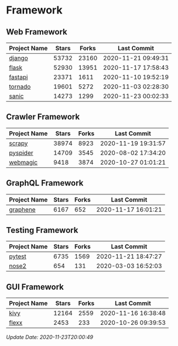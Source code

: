 # Framework

## Web Framework
| Project Name | Stars | Forks | Last Commit |
| ------------ | ----- | ----- | ----------- |
| [django](https://github.com/django/django) | 53732 | 23160 | 2020-11-21 09:49:31 |
| [flask](https://github.com/pallets/flask) | 52930 | 13951 | 2020-11-17 17:58:43 |
| [fastapi](https://github.com/tiangolo/fastapi) | 23371 | 1611 | 2020-11-10 19:52:19 |
| [tornado](https://github.com/tornadoweb/tornado) | 19601 | 5272 | 2020-11-03 02:28:30 |
| [sanic](https://github.com/huge-success/sanic) | 14273 | 1299 | 2020-11-23 00:02:33 |

## Crawler Framework
| Project Name | Stars | Forks | Last Commit |
| ------------ | ----- | ----- | ----------- |
| [scrapy](https://github.com/scrapy/scrapy) | 38974 | 8923 | 2020-11-19 19:31:57 |
| [pyspider](https://github.com/binux/pyspider) | 14709 | 3545 | 2020-08-02 17:34:20 |
| [webmagic](https://github.com/code4craft/webmagic) | 9418 | 3874 | 2020-10-27 01:01:21 |

## GraphQL Framework
| Project Name | Stars | Forks | Last Commit |
| ------------ | ----- | ----- | ----------- |
| [graphene](https://github.com/graphql-python/graphene) | 6167 | 652 | 2020-11-17 16:01:21 |

## Testing Framework
| Project Name | Stars | Forks | Last Commit |
| ------------ | ----- | ----- | ----------- |
| [pytest](https://github.com/pytest-dev/pytest) | 6735 | 1569 | 2020-11-21 18:47:27 |
| [nose2](https://github.com/nose-devs/nose2) | 654 | 131 | 2020-03-03 16:52:03 |

## GUI Framework
| Project Name | Stars | Forks | Last Commit |
| ------------ | ----- | ----- | ----------- |
| [kivy](https://github.com/kivy/kivy) | 12164 | 2559 | 2020-11-16 16:38:48 |
| [flexx](https://github.com/flexxui/flexx) | 2453 | 233 | 2020-10-26 09:39:53 |

*Update Date: 2020-11-23T20:00:49*